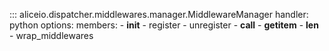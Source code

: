 ::: aliceio.dispatcher.middlewares.manager.MiddlewareManager
    handler: python
    options:
      members:
        - __init__
        - register
        - unregister
        - __call__
        - __getitem__
        - __len__
        - wrap_middlewares
